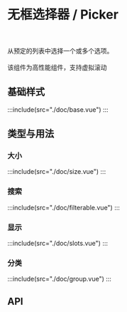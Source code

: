 # 无框选择器 / Picker
<high-performance-tag></high-performance-tag><br><br>
从预定的列表中选择一个或多个选项。<br><br>
该组件为高性能组件，支持虚拟滚动

## 基础样式

:::include(src="./doc/base.vue")
:::

## 类型与用法

### 大小 <design-tag></design-tag>

:::include(src="./doc/size.vue")
:::

### 搜索 <design-tag></design-tag>

:::include(src="./doc/filterable.vue")
:::

 ### 显示 <design-tag></design-tag>

:::include(src="./doc/slots.vue")
:::


 ### 分类

:::include(src="./doc/group.vue")
:::
## API

<api-doc name="Picker" :doc="require('./api.json')"></api-doc>
